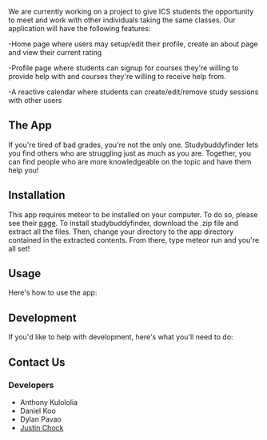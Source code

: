 We are currently working on a project to give ICS students the opportunity to meet and work with other individuals taking the same classes. Our application will have the following features:

-Home page where users may setup/edit their profile, create an about page and view their current rating

-Profile page where students can signup for courses they're willing to provide help with and courses they're willing to receive help from.

-A reactive calendar where students can create/edit/remove study sessions with other users

## The App
If you're tired of bad grades, you're not the only one. Studybuddyfinder lets you find others who are struggling just as much as you are. Together, you can find people who are more knowledgeable on the topic and have them help you!

## Installation
This app requires meteor to be installed on your computer. To do so, please see their <a href="https://www.meteor.com/">page</a>.
To install studybuddyfinder, download the .zip file and extract all the files. Then, change your directory to the app directory contained in the extracted contents. From there, type meteor run and you're all set!

## Usage
Here's how to use the app:

## Development
If you'd like to help with development, here's what you'll need to do:

## Contact Us
### Developers
- Anthony Kulololia
- Daniel Koo
- Dylan Pavao
- <a href="https://github.com/jchock">Justin Chock</a>
